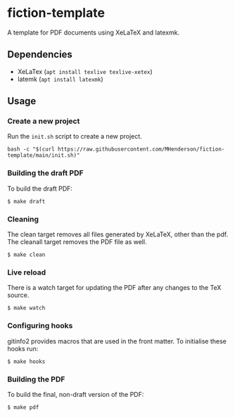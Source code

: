 # fiction-template

A template for PDF documents using XeLaTeX and latexmk.

## Dependencies

* XeLaTex (`apt install texlive texlive-xetex`)
* latemk (`apt install latexmk`)

## Usage

### Create a new project

Run the `init.sh` script to create a new project.

```
bash -c "$(curl https://raw.githubusercontent.com/MHenderson/fiction-template/main/init.sh)"
```

### Building the draft PDF

To build the draft PDF:

    $ make draft

### Cleaning

The clean target removes all files generated by XeLaTeX,
other than the pdf. The cleanall target removes the PDF file
as well.
    
    $ make clean

### Live reload

There is a watch target for updating the PDF after any changes
to the TeX source.

    $ make watch

### Configuring hooks

gitinfo2 provides macros that are used in the front matter.
To initialise these hooks run:

    $ make hooks

### Building the PDF

To build the final, non-draft version of the PDF:

    $ make pdf

